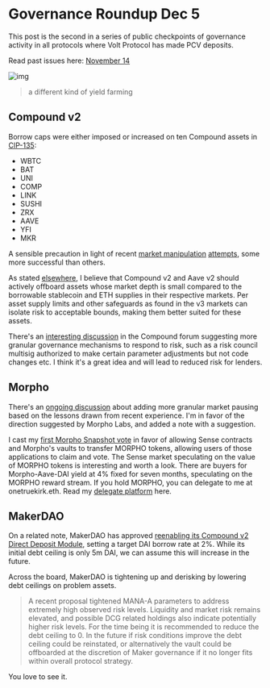 <!-- Google tag (gtag.js) -->
<script async src="https://www.googletagmanager.com/gtag/js?id=G-6FD3E90TCT"></script>
<script>
  window.dataLayer = window.dataLayer || [];
  function gtag(){dataLayer.push(arguments);}
  gtag('js', new Date());

  gtag('config', 'G-6FD3E90TCT');
</script>
# Governance Roundup Dec 5

This post is the second in a series of public checkpoints of governance activity in all protocols where Volt Protocol has made PCV deposits.

Read past issues here:
[November 14](gov14nov.md)

![img](IMG_0724.png)
> a different kind of yield farming

## Compound v2

Borrow caps were either imposed or increased on ten Compound assets in [CIP-135](https://compound.finance/governance/proposals/135):
* WBTC
* BAT
* UNI
* COMP
* LINK
* SUSHI
* ZRX
* AAVE
* YFI
* MKR

A sensible precaution in light of recent [market manipulation](https://blockworks.co/news/mango-markets-exploit-plot-revealed) [attempts](https://thedefiant.io/crv-trade-aave-bad-debt), some more successful than others.

As stated [elsewhere](https://www.comp.xyz/t/v2-market-hardening-and-collateral-adjustments/3783), I believe that Compound v2 and Aave v2 should actively offboard assets whose market depth is small compared to the borrowable stablecoin and ETH supplies in their respective markets. Per asset supply limits and other safeguards as found in the v3 markets can isolate risk to acceptable bounds, making them better suited for these assets.

There's an [interesting discussion](https://www.comp.xyz/t/compound-risk-council/3823/3) in the Compound forum suggesting more granular governance mechanisms to respond to risk, such as a risk council multisig authorized to make certain parameter adjustments but not code changes etc. I think it's a great idea and will lead to reduced risk for lenders.

## Morpho

There's an [ongoing discussion](https://forum.morpho.xyz/t/mip-add-granular-pausing-and-asset-deprecation/213/4) about adding more granular market pausing based on the lessons drawn from recent experience. I'm in favor of the direction suggested by Morpho Labs, and added a note with a suggestion.

I cast my [first Morpho Snapshot vote](https://snapshot.org/#/morpho.eth/proposal/0x816e4971cd3919bc8df7ad0892ead985f8eba8d72a7644a6b5a022847b123059) in favor of allowing Sense contracts and Morpho's vaults to transfer MORPHO tokens, allowing users of those applications to claim and vote. The Sense market speculating on the value of MORPHO tokens is interesting and worth a look. There are buyers for Morpho-Aave-DAI yield at 4% fixed for seven months, speculating on the MORPHO reward stream. If you hold MORPHO, you can delegate to me at onetruekirk.eth. Read my [delegate platform](morpho_delegate.md) here.

## MakerDAO

On a related note, MakerDAO has approved [reenabling its Compound v2 Direct Deposit Module](https://vote.makerdao.com/executive/template-executive-vote-compound-d3m-onboarding-activating-stablecoin-liquidations-oracle-feed-whitelisting-starknet-relay-upgrade-and-mkr-vesting-december-2-2022#proposal-detail), setting a target DAI borrow rate at 2%. While its initial debt ceiling is only 5m DAI, we can assume this will increase in the future.

Across the board, MakerDAO is tightening up and derisking by lowering debt ceilings on problem assets.

>A recent proposal tightened MANA-A parameters to address extremely high observed risk levels. Liquidity and market risk remains elevated, and possible DCG related holdings also indicate potentially higher risk levels. For the time being it is recommended to reduce the debt ceiling to 0. In the future if risk conditions improve the debt ceiling could be reinstated, or alternatively the vault could be offboarded at the discretion of Maker governance if it no longer fits within overall protocol strategy.

You love to see it.

<script src="https://utteranc.es/client.js"
        repo="OneTrueKirk/onetruekirk.github.io"
        issue-term="pathname"
        label="comment"
        theme="github-light"
        crossorigin="anonymous"
        async>
</script>